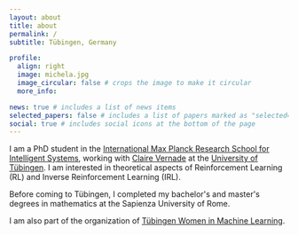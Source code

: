 ```yaml
---
layout: about
title: about
permalink: /
subtitle: Tübingen, Germany

profile:
  align: right
  image: michela.jpg
  image_circular: false # crops the image to make it circular
  more_info: 

news: true # includes a list of news items
selected_papers: false # includes a list of papers marked as "selected={true}"
social: true # includes social icons at the bottom of the page
---
```


I am a PhD student in the [International Max Planck Research School for Intelligent Systems](https://imprs.is.mpg.de/), working with [Claire Vernade](https://www.cvernade.com/) at the [University of Tübingen](https://uni-tuebingen.de/en/).
I am interested in theoretical aspects of Reinforcement Learning (RL) and Inverse Reinforcement Learning (IRL).

Before coming to Tübingen, I completed my bachelor's and master's degrees in mathematics at the Sapienza University of Rome.

I am also part of the organization of [Tübingen Women in Machine Learning](https://tuewiml.github.io). 
